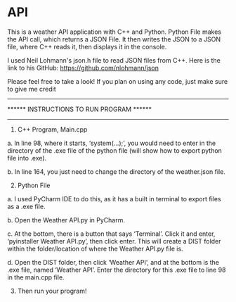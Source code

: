 # API
This is a weather API application with C++ and Python.
Python File makes the API call, which returns a JSON File. It then writes the JSON to a JSON file, where C++ reads it, then displays it in the console.

I used Neil Lohmann's json.h file to read JSON files from C++. Here is the link to his GitHub: https://github.com/nlohmann/json

Please feel free to take a look! If you plan on using any code, just make sure to give me credit

*****************************************
****** INSTRUCTIONS TO RUN PROGRAM ******
*****************************************
1.	C++ Program, Main.cpp

a.	In line 98, where it starts, ‘system(…);’, you would need to enter in the directory of the .exe file of the python file (will show how to export python file into .exe).
  
b.	In line 164, you just need to change the directory of the weather.json file.
  
2.	Python File

  a.	I used PyCharm IDE to do this, as it has a built in terminal to export files as a .exe file.
  
  b.	Open the Weather API.py in PyCharm.
    
  c.	At the bottom, there is a button that says ‘Terminal’. Click it and enter, ‘pyinstaller Weather API.py’, then click enter. This will create a DIST folder within the folder/location of where the Weather API.py file is.
    
  d.	Open the DIST folder, then click ‘Weather API’, and at the bottom is the .exe file, named ‘Weather API’. Enter the directory for this .exe file to line 98 in the main.cpp file.
    
3.	Then run your program!
